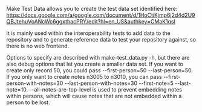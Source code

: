 Make Test Data allows you to create the test data set identified here: https://docs.google.com/a/google.com/document/d/1HoCtiKjmp6j2d4d2U9QBJtehuVoANcWc6ggxthacPRY/edit?hl=en_US&authkey=CMaK1qsI

It is mainly used within the interoperability tests to add data to the repository and to generate reference data to test your repository against, so there is no web frontend.

Options to specify are described with make-test\_data.py -h, but there are also debug options that let you create a smaller data set.  If you want to create only record 50, you could pass --first-person=50 --last-person=50.  If you only want to create notes n3005 to n3010, you can pass --first-person-with-notes=30 --last-person-with-notes=30 --first-note=5 --last-note=10.  --all-notes-are-top-level is used to prevent embedding notes within persons, which will cause notes that are not embedded within a person to be lost.